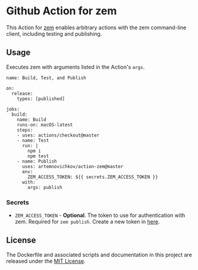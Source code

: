 # Github Action for zem
This Action for [zem](https://github.com/zeplin/zem) enables arbitrary actions with the zem command-line client, including testing and publishing.

## Usage

Executes zem with arguments listed in the Action's `args`.

```
name: Build, Test, and Publish

on: 
  release:
    types: [published]

jobs:
  build:
    name: Build
    runs-on: macOS-latest
    steps:
    - uses: actions/checkout@master
    - name: Test
      run: |
        npm i
        npm test
    - name: Publish
      uses: artemnovichkov/action-zem@master
      env:
        ZEM_ACCESS_TOKEN: ${{ secrets.ZEM_ACCESS_TOKEN }}
      with:
        args: publish
```

### Secrets

* `ZEM_ACCESS_TOKEN` - **Optional**. The token to use for authentication with zem. Required for `zem publish`. Create a new token in [here](https://app.zeplin.io/profile/developer).

## License

The Dockerfile and associated scripts and documentation in this project are released under the [MIT License](LICENSE).
